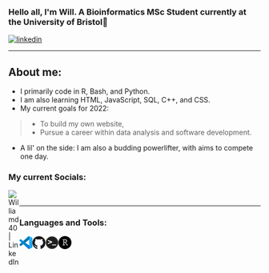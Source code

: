 ### Hello all, I'm Will. A Bioinformatics MSc Student currently at the University of Bristol👋 

[![linkedin](https://img.shields.io/badge/My%20Linkedin-Link-green)](https://www.linkedin.com/in/william-dalessandro/)

---

## About me:

-  I primarily code in R, Bash, and Python.
-  I am also learning HTML, JavaScript, SQL, C++, and CSS.
-  My current goals for 2022: 
> - To build my own website,
> - Pursue a career within data analysis and software development.
-  A lil' on the side: I am also a budding powerlifter, with aims to compete one day.

### My current Socials:

[<img align="left" alt="Williamd40 | LinkedIn" width="22px" src="https://cdn.jsdelivr.net/npm/simple-icons@v3/icons/linkedin.svg" />][linkedin]

<br />

---


### Languages and Tools:

<img align="left" alt="Visual Studio Code" width="26px"
src="https://raw.githubusercontent.com/github/explore/80688e429a7d4ef2fca1e82350fe8e3517d3494d/topics/visual-studio-code/visual-studio-code.png" />

<img align="left" alt="GitHub" width="26px" 
src="https://raw.githubusercontent.com/github/explore/78df643247d429f6cc873026c0622819ad797942/topics/github/github.png" />

<img align="left" alt="Terminal" width="26px"
 src="https://raw.githubusercontent.com/github/explore/80688e429a7d4ef2fca1e82350fe8e3517d3494d/topics/terminal/terminal.png" />

<img align="left" alt="RStudio" width="26px"
src="https://raw.githubusercontent.com/Williamd40/Williamd40/master/Media/rstudio.svg" />


<br />
<br />


[linkedin]: https://www.linkedin.com/in/william-dalessandro/
